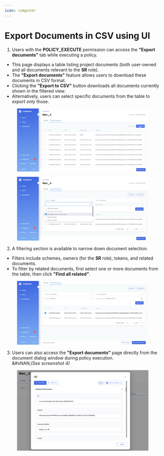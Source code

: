 ```yaml
---
icon: computer
---
```


# Export Documents in CSV using UI

1. Users with the **POLICY\_EXECUTE** permission can access the **"Export documents"** tab while executing a policy.

* This page displays a table listing project documents (both user-owned and all documents relevant to the **SR** role).
* The **"Export documents"** feature allows users to download these documents in CSV format.
* Clicking the **"Export to CSV"** button downloads all documents currently shown in the filtered view.
* Alternatively, users can select specific documents from the table to export only those.

<figure><img src="../../../../.gitbook/assets/image (14) (5).png" alt=""><figcaption></figcaption></figure>

<figure><img src="../../../../.gitbook/assets/image (3) (1) (1) (2).png" alt=""><figcaption></figcaption></figure>

2. A filtering section is available to narrow down document selection.

* Filters include schemes, owners (for the **SR** role), tokens, and related documents.
* To filter by related documents, first select one or more documents from the table, then click **"Find all related"**.

<figure><img src="../../../../.gitbook/assets/image (1) (1) (1) (1) (1) (1) (1) (1) (1) (1).png" alt=""><figcaption></figcaption></figure>

3. Users can also access the **"Export documents"** page directly from the document dialog window during policy execution.\
   \&#xNAN;_(See screenshot 4)_

<figure><img src="../../../../.gitbook/assets/image (2) (1) (1) (4).png" alt=""><figcaption></figcaption></figure>
